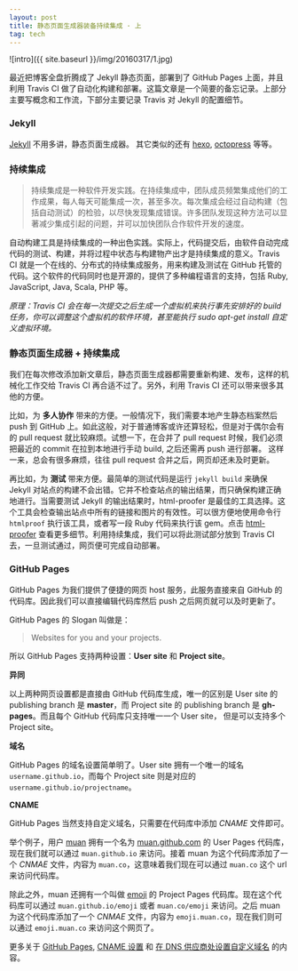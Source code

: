 ```yaml
---
layout: post
title: 静态页面生成器装备持续集成 · 上
tag: tech
---
```


![intro]({{ site.baseurl }}/img/20160317/1.jpg)  

最近把博客全盘折腾成了 Jekyll 静态页面，部署到了 GitHub Pages 上面，并且利用 Travis CI 做了自动化构建和部署。这篇文章是一个简要的备忘记录。上部分主要写概念和工作流，下部分主要记录 Travis 对 Jekyll 的配置细节。  
<!--more-->

### **Jekyll**  

[Jekyll](https://jekyllrb.com/) 不用多讲，静态页面生成器。 其它类似的还有 [hexo](https://hexo.io/), [octopress](http://octopress.org/) 等等。  

### **持续集成**  

> 持续集成是一种软件开发实践。在持续集成中，团队成员频繁集成他们的工作成果，每人每天可能集成一次，甚至多次。每次集成会经过自动构建（包括自动测试）的检验，以尽快发现集成错误。许多团队发现这种方法可以显著减少集成引起的问题，并可以加快团队合作软件开发的速度。  

自动构建工具是持续集成的一种出色实践。实际上，代码提交后，由软件自动完成代码的测试、构建，并将过程中状态与构建物产出才是持续集成的意义。Travis CI 就是一个在线的、分布式的持续集成服务，用来构建及测试在 GitHub 托管的代码。这个软件的代码同时也是开源的，提供了多种编程语言的支持，包括 Ruby, JavaScript, Java, Scala, PHP 等。  

*原理：Travis CI 会在每一次提交之后生成一个虚拟机来执行事先安排好的 build 任务，你可以调整这个虚拟机的软件环境，甚至能执行 sudo apt-get install 自定义虚拟环境。*    

### **静态页面生成器 + 持续集成**  

我们在每次修改添加新文章后，静态页面生成器都需要重新构建、发布，这样的机械化工作交给 Travis CI 再合适不过了。另外，利用 Travis CI 还可以带来很多其他的方便。  

比如，为 **多人协作** 带来的方便。一般情况下，我们需要本地产生静态档案然后 push 到 GitHub 上。如此这般，对于普通博客或许还算轻松，但是对于偶尔会有的 pull request 就比较麻烦。试想一下，在合并了 pull request 时候，我们必须把最近的 commit 在拉到本地进行手动 build, 之后还需再 push 进行部署。 这样一来，总会有很多麻烦，往往 pull request 合并之后，网页却还未及时更新。  

再比如，为 **测试** 带来方便。最简单的测试代码是运行 ``jekyll build`` 来确保 Jekyll 对站点的构建不会出错。它并不检查站点的输出结果，而只确保构建正确地进行。当需要测试 Jekyll 的输出结果时，html-proofer 是最佳的工具选择。这个工具会检查输出站点中所有的链接和图片的有效性。可以很方便地使用命令行 ``htmlproof`` 执行该工具，或者写一段 Ruby 代码来执行该 gem。点击 [html-proofer](https://github.com/gjtorikian/html-proofer) 查看更多细节。利用持续集成，我们可以将此测试部分放到 Travis CI 去，一旦测试通过，网页便可完成自动部署。  

### **GitHub Pages**  

GitHub Pages 为我们提供了便捷的网页 host 服务，此服务直接来自 GitHub 的代码库。因此我们可以直接编辑代码库然后 push 之后网页就可以及时更新了。    

GitHub Pages 的 Slogan 叫做是：

> Websites for you and your projects.    

所以 GitHub Pages 支持两种设置：**User site** 和 **Project site**。    

**异同**    

以上两种网页设置都是直接由 GitHub 代码库生成，唯一的区别是 User site 的 publishing branch 是 **master**，而 Project site 的 publishing branch 是 **gh-pages**。而且每个 GitHub 代码库只支持唯一一个 User site， 但是可以支持多个 Project site。  

**域名**    

GitHub Pages 的域名设置简单明了。User site 拥有一个唯一的域名 `username.github.io`，而每个 Project site 则是对应的 `username.github.io/projectname`。  

**CNAME**  

GitHub Pages 当然支持自定义域名，只需要在代码库中添加 *CNAME* 文件即可。  

举个例子，用户 [muan](https://github.com/muan/) 拥有一个名为 [muan.github.com](https://github.com/muan/muan.github.com) 的 User Pages 代码库，现在我们就可以通过 `muan.github.io` 来访问。接着 muan 为这个代码库添加了一个 *CNMAE* 文件，内容为 `muan.co`，这意味着我们现在可以通过 `muan.co` 这个 url 来访问代码库。    

除此之外，muan 还拥有一个叫做 [emoji](https://github.com/muan/emoji/) 的 Project Pages 代码库。现在这个代码库可以通过 `muan.github.io/emoji` 或者 `muan.co/emoji` 来访问。之后 muan 为这个代码库添加了一个 *CNMAE* 文件，内容为 `emoji.muan.co`，现在我们则可以通过 `emoji.muan.co` 来访问这个网页了。    

更多关于 [GitHub Pages](https://pages.github.com/), [CNAME 设置](https://help.github.com/articles/setting-up-your-pages-site-repository/) 和 [在 DNS 供应商处设置自定义域名](https://help.github.com/articles/quick-start-setting-up-a-custom-domain/) 的内容。  

